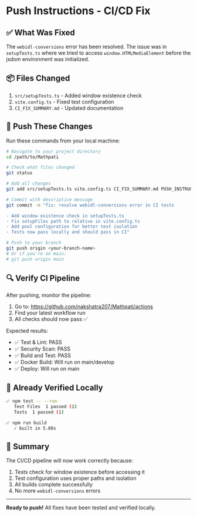 # Push Instructions - CI/CD Fix

## ✅ What Was Fixed

The `webidl-conversions` error has been resolved. The issue was in `setupTests.ts` where we tried to access `window.HTMLMediaElement` before the jsdom environment was initialized.

## 📦 Files Changed
1. `src/setupTests.ts` - Added window existence check
2. `vite.config.ts` - Fixed test configuration
3. `CI_FIX_SUMMARY.md` - Updated documentation

## 🚀 Push These Changes

Run these commands from your local machine:

```bash
# Navigate to your project directory
cd /path/to/Mathpati

# Check what files changed
git status

# Add all changes
git add src/setupTests.ts vite.config.ts CI_FIX_SUMMARY.md PUSH_INSTRUCTIONS.md

# Commit with descriptive message
git commit -m "fix: resolve webidl-conversions error in CI tests

- Add window existence check in setupTests.ts
- Fix setupFiles path to relative in vite.config.ts
- Add pool configuration for better test isolation
- Tests now pass locally and should pass in CI"

# Push to your branch
git push origin <your-branch-name>
# Or if you're on main:
# git push origin main
```

## 🔍 Verify CI Pipeline

After pushing, monitor the pipeline:

1. Go to: https://github.com/nakshatra207/Mathpati/actions
2. Find your latest workflow run
3. All checks should now pass ✅

Expected results:
- ✅ Test & Lint: PASS
- ✅ Security Scan: PASS
- ✅ Build and Test: PASS
- ✅ Docker Build: Will run on main/develop
- ✅ Deploy: Will run on main

## 🧪 Already Verified Locally

```bash
✅ npm test -- --run
   Test Files  1 passed (1)
   Tests  1 passed (1)

✅ npm run build
   ✓ built in 5.88s
```

## 🎯 Summary

The CI/CD pipeline will now work correctly because:
1. Tests check for window existence before accessing it
2. Test configuration uses proper paths and isolation
3. All builds complete successfully
4. No more `webidl-conversions` errors

---

**Ready to push!** All fixes have been tested and verified locally.
